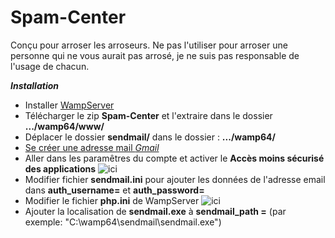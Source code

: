 # Spam-Center
Conçu pour arroser les arroseurs. Ne pas l'utiliser pour arroser une personne qui ne vous aurait pas arrosé, je ne suis pas responsable de l'usage de chacun.


***Installation***

+ Installer [WampServer](https://www.wampserver.com/)
+ Télécharger le zip **Spam-Center** et l'extraire dans le dossier **.../wamp64/www/**
+ Déplacer le dossier **sendmail/** dans le dossier : **.../wamp64/**
+ [Se créer une adresse mail *Gmail*](https://accounts.google.com/SignUp?hl=en)
+ Aller dans les paramêtres du compte et activer le **Accès moins sécurisé des applications** ![ici](https://manava.abricode.fr/images/aide/gmail_7.png)
+ Modifier fichier **sendmail.ini** pour ajouter les données de l'adresse email dans **auth_username=** et **auth_password=**
+ Modifier le fichier **php.ini** de WampServer 
![ici](https://i.stack.imgur.com/66eSX.png)
+ Ajouter la localisation de **sendmail.exe** à **sendmail_path =** (par exemple: "C:\wamp64\sendmail\sendmail.exe") 
